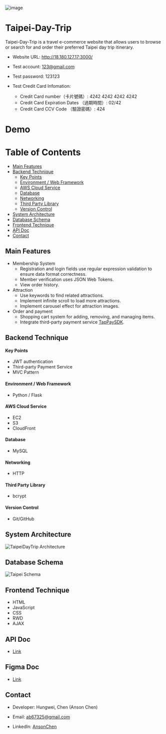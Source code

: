![image](https://user-images.githubusercontent.com/110713031/224562536-ee13d036-b8c4-47fa-996e-3644ced418e8.png)

# Taipei-Day-Trip
Taipei-Day-Trip is a travel e-commerce website that allows users to browse or search for and order their preferred Taipei day trip itinerary.

- Website URL: <a>http://18.180.127.17:3000/</a>

- Test account: 123@gmail.com

- Test password: 123123

- Test Credit Card Infomation: 
  - Credit Card number（卡片號碼）: 4242 4242 4242 4242
  - Credit Card Expiration Dates （過期時間）: 02/42
  - Credit Card CCV Code （驗證密碼）: 424

# Demo

# Table of Contents
- [Main Features](#main-features)
- [Backend Technique](#backend-technique)
  - [Key Points](#key-points)
  - [Environment / Web Framework](#environment--web-framework)
  - [AWS Cloud Service](#aws-cloud-service)
  - [Database](#database)
  - [Networking](#networking)
  - [Third Party Library](#third-party-library)
  - [Version Control](#version-control)
- [System Architecture](#system-architecture)
- [Database Schema](#database-schema)
- [Frontend Technique](#frontend-technique)
- [API Doc](#api-doc)
- [Contact](#contact)

## Main Features

- Membership System 
  - Registration and login fields use regular expression validation to ensure data format correctness.
  - Member verification uses JSON Web Tokens.
  - View order history.
- Attraction
  - Use keywords to find related attractions.
  - Implement infinite scroll to load more attractions.
  - Implement carousel effect for attraction images.
- Order and payment
  - Shopping cart system for adding, removing, and managing items.
  - Integrate third-party payment service [TapPaySDK](https://www.tappaysdk.com/en).

## Backend Technique

#### Key Points
- JWT authentication
- Third-party Payment Service
- MVC Pattern

#### Environment / Web Framework
- Python / Flask

#### AWS Cloud Service
- EC2
- S3
- CloudFront

#### Database
- MySQL

#### Networking
- HTTP

#### Third Party Library
- bcrypt

#### Version Control
- Git/GitHub


## System Architecture
![TaipeiDayTrip Architecture](https://user-images.githubusercontent.com/110713031/224564857-6ccd72ad-7bb3-4751-81df-364373908ea7.jpeg)




## Database Schema
![Taipei Schema](https://user-images.githubusercontent.com/110713031/224561943-872c65b6-21e1-4cf7-b425-fadf9ad30d49.png)


## Frontend Technique

- HTML
- JavaScript
- CSS
- RWD
- AJAX

## API Doc

- [Link](https://app.swaggerhub.com/apis-docs/AnsonChen11/team-talk/1.0.0#/)

## Figma Doc

- [Link](https://www.figma.com/file/MZkYBH31H5gyLoZoZq116j)
## Contact

- Developer: Hungwei, Chen (Anson Chen)

- Email: ab67325@gmail.com

- LinkedIn: [AnsonChen](https://www.linkedin.com/in/anson-chen-b773b316b/)

